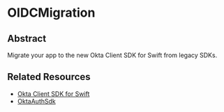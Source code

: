 # OIDCMigration

## Abstract

Migrate your app to the new Okta Client SDK for Swift from legacy SDKs.

## Related Resources

- [Okta Client SDK for Swift](https://github.com/okta/okta-mobile-swift)
- [OktaAuthSdk](https://github.com/okta/okta-auth-swift)
